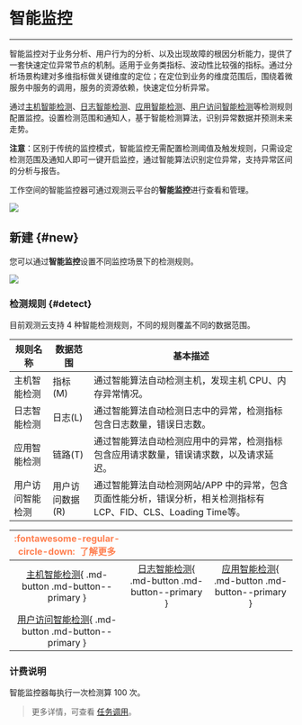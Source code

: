# 智能监控
---

智能监控对于业务分析、用户行为的分析、以及出现故障的根因分析能力，提供了一套快速定位异常节点的机制。适用于业务类指标、波动性比较强的指标。通过分析场景构建对多维指标做关键维度的定位；在定位到业务的维度范围后，围绕着微服务中服务的调用，服务的资源依赖，快速定位分析异常。

通过[主机智能检测](host-intelligent-detection.md)、[日志智能检测](log-intelligent-monitoring.md)、[应用智能检测](application-intelligent-detection.md)、[用户访问智能检测](rum-intelligent-detection.md)等检测规则配置监控。设置检测范围和通知人，基于智能检测算法，识别异常数据并预测未来走势。

**注意**：区别于传统的监控模式，智能监控无需配置检测阈值及触发规则，只需设定检测范围及通知人即可一键开启监控，通过智能算法识别定位异常，支持异常区间的分析与报告。

工作空间的智能监控器可通过观测云平台的**智能监控**进行查看和管理。

![](../img/intelligent-detection01.png)

## 新建 {#new}

您可以通过**智能监控**设置不同监控场景下的检测规则。

![](../img/intelligent-detection02.png)

### 检测规则 {#detect}

目前观测云支持 4 种智能检测规则，不同的规则覆盖不同的数据范围。

| 规则名称 | 数据范围 | 基本描述 |
| --- | --- | --- |
| 主机智能检测 | 指标(M)  | 通过智能算法自动检测主机，发现主机 CPU、内存异常情况。 |
| 日志智能检测 | 日志(L) | 通过智能算法自动检测日志中的异常，检测指标包含日志数量，错误日志数。 |
| 应用智能检测 | 链路(T)  | 通过智能算法自动检测应用中的异常，检测指标包含应用请求数量，错误请求数，以及请求延迟。 |
| 用户访问智能检测 | 用户访问数据(R) | 通过智能算法自动检测网站/APP 中的异常，包含页面性能分析，错误分析，相关检测指标有 LCP、FID、CLS、Loading Time等。 |


|                   <font color=coral size=3>:fontawesome-regular-circle-down: &nbsp;**了解更多**</font>                         |                                                              |                                                              |
| :----------------------------------------------------------: | :----------------------------------------------------------: | :----------------------------------------------------------: |
| [主机智能检测](host-intelligent-detection.md){ .md-button .md-button--primary } | [日志智能检测](log-intelligent-monitoring.md){ .md-button .md-button--primary } | [应用智能检测](application-intelligent-detection.md){ .md-button .md-button--primary } | 
| [用户访问智能检测](rum-intelligent-detection.md){ .md-button .md-button--primary } | 

### 计费说明

智能监控器每执行一次检测算 100 次。

> 更多详情，可查看 [任务调用](../../billing/billing-method/billing-item.md#trigger)。